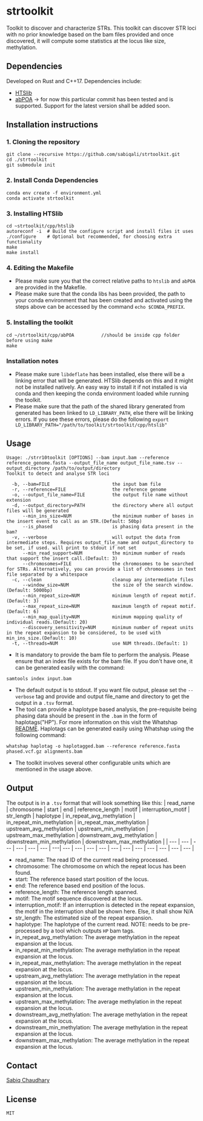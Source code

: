 # strtoolkit
Toolkit to discover and characterize STRs. This toolkit can discover STR loci with no prior knowledge based on the bam files provided and once discovered, it will compute some statistics at the locus like size, methylation. 

## Dependencies
Developed on Rust and C++17. Dependencies include:
* [HTSlib](https://github.com/samtools/htslib)
* [abPOA](https://github.com/yangao07/abPOA/commit/bfe4ac0a4945ed3eadf68282776fc816b299947e) -> for now this particular commit has been tested and is supported. Support for the latest version shall be added soon. 

## Installation instructions

### 1. Cloning the repository
```
git clone --recursive https://github.com/sabiqali/strtoolkit.git
cd ./strtoolkit
git submodule init
```

### 2. Install Conda Dependencies
```
conda env create -f environment.yml
conda activate strtoolkit
```

### 3. Installing HTSlib
```
cd ~strtoolkit/cpp/htslib
autoreconf -i  # Build the configure script and install files it uses
./configure    # Optional but recommended, for choosing extra functionality
make
make install
```

### 4. Editing the Makefile
* Please make sure you that the correct relative paths to ```htslib``` and ```abPOA``` are provided in the Makefile. 
* Please make sure that the conda libs has been provided, the path to your conda environment that has been created and activated using the steps above can be accessed by the command ```echo $CONDA_PREFIX```.

### 5. Installing the toolkit
```
cd ~/strtoolkit/cpp/abPOA          //should be inside cpp folder before using make
make
```

### Installation notes
* Please make sure ```libdeflate``` has been installed, else there will be a linking error that will be generated. HTSlib depends on this and it might not be installed natively. An easy way to install it if not installed is via conda and then keeping the conda environment loaded while running the toolkit.
* Please make sure that the path of the shared library generated from generated has been linked to ```LD_LIBRARY_PATH```, else there will be linking errors. If you see these errors, please do the following ```export LD_LIBRARY_PATH="/path/to/toolkit/strtoolkit/cpp/htslib"``` 

## Usage
```
Usage: ./strr10toolkit [OPTIONS] --bam input.bam --reference reference_genome.fasta --output_file_name output_file_name.tsv --output_directory /path/to/output/directory
Toolkit to detect and analyse STR loci

  -b, --bam=FILE                       the input bam file
  -r, --reference=FILE                 the reference genome
  -o, --output_file_name=FILE          the output file name without extension
  -d, --output_directory=PATH          the directory where all output files will be generated
      --min_ins_size=NUM               the minimum number of bases in the insert event to call as an STR.(Default: 50bp)
      --is_phased                      is phasing data present in the bam?
  -v, --verbose                        will output the data from intermediate steps. Requires output_file_name and output_directory to be set, if used. will print to stdout if not set
      --min_read_support=NUM           the minimum number of reads that support the insert call.(Default: 3)
      --chromosomes=FILE               the chromosomes to be searched for STRs. Alternatively, you can provide a list of chromosomes in text file separated by a whitespace
  -c, --clean                          cleanup any intermediate files
      --window_size=NUM                the size of the search window.(Default: 5000bp)
      --min_repeat_size=NUM            minimum length of repeat motif.(Default: 3)
      --max_repeat_size=NUM            maximum length of repeat motif. (Default: 6)
      --min_map_quality=NUM            minimum mapping quality of individual reads.(Default: 20)
      --discovery_sensitivity=NUM      minimum number of repeat units in the repeat expansion to be considered, to be used with min_ins_size.(Default: 10)
  -t, --threads=NUM                    use NUM threads.(Default: 1)
```

* It is mandatory to provide the bam file to perform the analysis. Please ensure that an index file exists for the bam file. If you don't have one, it can be generated easily with the command:
```
samtools index input.bam
```
* The default output is to stdout. If you want file output, please set the ```--verbose``` tag and provide and output file_name and directory to get the output in a ```.tsv``` format.
* The tool can provide a haplotype based analysis, the pre-requisite being phasing data should be present in the ```.bam``` in the form of haplotags("HP"). For more information on this visit the Whatshap [README](https://whatshap.readthedocs.io/en/latest/guide.html#whatshap-haplotag). Haplotags can be generated easily using Whatshap using the following command:
```
whatshap haplotag -o haplotagged.bam --reference reference.fasta phased.vcf.gz alignments.bam
```
* The toolkit involves several other configurable units which are mentioned in the usage above.

## Output

The output is in a ```.tsv``` format that will look something like this:
| read_name | chromosome | start | end | reference_length | motif | interruption_motif | str_length | haplotype | in_repeat_avg_methylation | in_repeat_min_methylation | in_repeat_max_methylation | upstream_avg_methylation | upstream_min_methylation | upstream_max_methylation | downstream_avg_methylation | downstream_min_methylation | downstream_max_methylation | 
| --- | --- | --- | --- | --- | --- | ---| --- | --- | --- | --- | --- | --- | --- | --- | --- | --- | --- |

* read_name: The read ID of the current read being processed.
* chromosome: The chromosome on which the repeat locus has been found.
* start: The reference based start position of the locus.
* end: The reference based end position of the locus.
* reference_length: The reference length spanned.
* motif: The motif sequence discovered at the locus.
* interruption_motif: If an interruption is detected in the repeat expansion, the motif in the interruption shall be shown here. Else, it shall show N/A
* str_length: The estimated size of the repeat expansion. 
* haplotype: The haplotype of the current read. NOTE: needs to be pre-processed by a tool which outputs ```HP``` bam tags. 
* in_repeat_avg_methylation: The average methylation in the repeat expansion at the locus. 
* in_repeat_min_methylation: The average methylation in the repeat expansion at the locus. 
* in_repeat_max_methylation: The average methylation in the repeat expansion at the locus. 
* upstream_avg_methylation: The average methylation in the repeat expansion at the locus. 
* upstream_min_methylation: The average methylation in the repeat expansion at the locus. 
* upstream_max_methylation: The average methylation in the repeat expansion at the locus. 
* downstream_avg_methylation: The average methylation in the repeat expansion at the locus. 
* downstream_min_methylation: The average methylation in the repeat expansion at the locus. 
* downstream_max_methylation: The average methylation in the repeat expansion at the locus. 

## Contact

[Sabiq Chaudhary](mailto:schaudhary@oicr.on.ca)

## License

```MIT```
